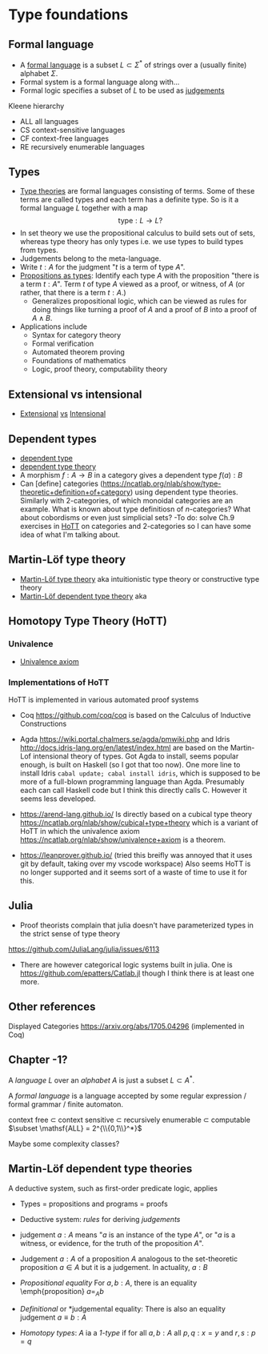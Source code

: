 # Type foundations

## Formal language

- A [formal language](https://en.wikipedia.org/wiki/Formal_language) is a subset $L \subset \Sigma^*$ of strings over a (usually finite) alphabet $\Sigma$.
- Formal system is a formal language along with... 
- Formal logic specifies a subset of $L$ to be used as [judgements](https://ncatlab.org/nlab/show/judgment)

Kleene hierarchy
- $\mathsf{ALL}$ all languages
- $\mathsf{CS}$ context-sensitive languages
- $\mathsf{CF}$ context-free languages
- $\mathsf{RE}$ recursively enumerable languages

## Types
- [Type theories](https://ncatlab.org/nlab/show/type+theory) are formal languages consisting of terms.  Some of these terms are called types and each term has a definite type.  So is it a formal language $L$ together with a map 
$$\mathsf{type}:L \to L?$$
- In set theory we use the propositional calculus to build sets out of sets, whereas type theory has only types i.e. we use types to build types from types.  
- Judgements belong to the meta-language.
- Write $t:A$ for the judgment "$t$ is a term of type $A$". 
- [Propositions as types](https://ncatlab.org/nlab/show/propositions+as+types): Identify each type $A$ with the proposition "there is a term $t:A$".  Term $t$ of type $A$ viewed as a proof, or witness, of $A$ (or rather, that there is a term $t:A$.)
    - Generalizes propositional logic, which can be viewed as rules for doing things like turning a proof of $A$ and a proof of $B$ into a proof of $A \wedge B$.
- Applications include
    - Syntax for category theory
    - Formal verification
    - Automated theorem proving 
    - Foundations of mathematics
    - Logic, proof theory, computability theory
 


## Extensional vs intensional
- [Extensional](https://ncatlab.org/nlab/show/extensional+type+theory) [vs](https://ncatlab.org/nlab/show/type+theory#ExtensionalIntensional) [Intensional](https://ncatlab.org/nlab/show/intensional+type+theory)
## Dependent types
- [dependent type](https://ncatlab.org/nlab/show/dependent+type) 
- [dependent type theory](https://ncatlab.org/nlab/show/dependent+type+theory)
- A morphism $f : A \to B$ in a category gives a dependent type $f(a):B$ 
- Can [define] categories (https://ncatlab.org/nlab/show/type-theoretic+definition+of+category) using dependent type theories.  Similarly with 2-categories, of which monoidal categories are an example.  What is known about type definitiosn of $n$-categories? What about cobordisms or even just simplicial sets?
    -To do: solve Ch.9 exercises in [HoTT](https://homotopytypetheory.org/book/) on categories and 2-categories so I can have some idea of what I'm talking about.




## Martin-Löf type theory 
- [Martin-Löf type theory](https://en.wikipedia.org/wiki/Intuitionistic_type_theory) aka intuitionistic type theory or constructive type theory
- [Martin-Löf dependent type theory](https://ncatlab.org/nlab/show/Martin-L%C3%B6f+dependent+type+theory) aka 

## Homotopy Type Theory (HoTT)

### Univalence
- [Univalence axiom](https://ncatlab.org/nlab/show/univalence+axiom)

### Implementations of HoTT
HoTT is implemented in various automated proof systems

- Coq https://github.com/coq/coq is based on the Calculus of Inductive Constructions

- Agda https://wiki.portal.chalmers.se/agda/pmwiki.php and Idris  http://docs.idris-lang.org/en/latest/index.html are based on the Martin-Lof intensional theory of types.  Got Agda to install, seems popular enough, is built on Haskell (so I got that too now).  One more line to install Idris  ```cabal update; cabal install idris```,  which is supposed to be more of a full-blown programming language than Agda.  Presumably each can call Haskell code but I think this directly calls C.  However it seems less developed.

- https://arend-lang.github.io/ Is directly based on a cubical type theory https://ncatlab.org/nlab/show/cubical+type+theory which is a variant of HoTT in which the univalence axiom https://ncatlab.org/nlab/show/univalence+axiom is a theorem.

- https://leanprover.github.io/ (tried this breifly was annoyed that it uses git by default, taking over my vscode workspace)  Also seems HoTT is no longer supported and it seems sort of a waste of time to use it for this. 
## Julia
- Proof theorists complain that julia doesn't have parameterized types in the strict sense of type theory

https://github.com/JuliaLang/julia/issues/6113

- There are however categorical logic systems built in julia.  One is 
https://github.com/epatters/Catlab.jl though I think there is at least one more.


## Other references

Displayed Categories https://arxiv.org/abs/1705.04296 (implemented in Coq)


## Chapter -1?

A *language* $L$ over an *alphabet* $A$ is just a subset $L \subset A^*$.

A *formal language* is a language accepted by some regular expression / formal grammar / finite automaton. 

context free $\subset$ context sensitive $\subset$ recursively enumerable $\subset$ computable $\subset \mathsf{ALL} = 2^{\\{0,1\\}^*}$

Maybe some complexity classes?

## Martin-Löf dependent type theories
A deductive system, such as first-order predicate logic, applies 
- Types = propositions and programs = proofs

- Deductive system: *rules* for deriving *judgements*

- judgement $a:A$ means "$a$ is an instance of the type $A$", or 
"$a$ is a witness, or evidence, for the truth of the proposition $A$". 

- Judgement $a:A$ of a proposition $A$ analogous to the set-theoretic proposition $a \in A$ but it is a judgement.  In actuality, $a:B$

- *Propositional equality* For $a,b:A$, there is an equality \emph{proposition} $a=_Ab$

- *Definitional* or *judgemental equality: There is also an equality judgement $a \equiv b:A$ 

- *Homotopy types*: $A$ ia a *1-type* if for all $a,b:A$ all $p,q:x=y$ and $r,s:p=q$


